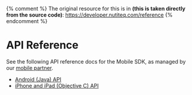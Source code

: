 {% comment %}
The original resource for this is in **(this is taken directly from the source code)**:
https://developer.nutiteq.com/reference
{% endcomment %}

# API Reference

See the following API reference docs for the Mobile SDK, as managed by our [mobile partner](https://carto.com/engine/mobile/).

* [Android (Java) API](https://nutiteq.github.io/hellomap3d-android)
* [iPhone and iPad (Objective C) API](https://nutiteq.github.io/hellomap3d-ios)
